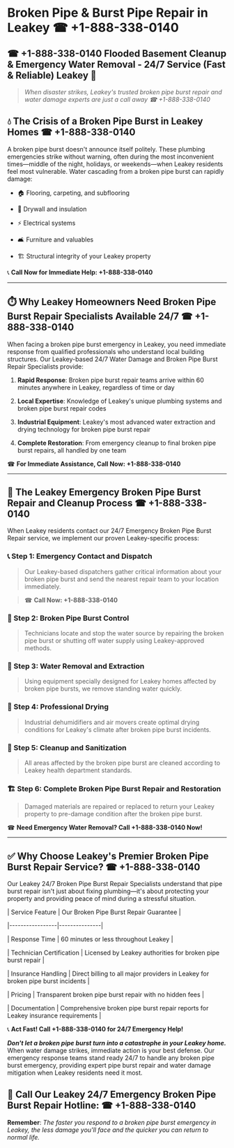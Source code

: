 # Broken Pipe & Burst Pipe Repair in Leakey ☎ +1-888-338-0140  
## ☎ +1-888-338-0140 Flooded Basement Cleanup & Emergency Water Removal - 24/7 Service (Fast & Reliable) Leakey 🚨  

> *When disaster strikes, Leakey's trusted broken pipe burst repair and water damage experts are just a call away ☎ +1-888-338-0140*  

## 💧 The Crisis of a Broken Pipe Burst in Leakey Homes ☎ +1-888-338-0140  

A broken pipe burst doesn't announce itself politely. These plumbing emergencies strike without warning, often during the most inconvenient times—middle of the night, holidays, or weekends—when Leakey residents feel most vulnerable. Water cascading from a broken pipe burst can rapidly damage:  

* 🏠 Flooring, carpeting, and subflooring  
* 🧱 Drywall and insulation  
* ⚡ Electrical systems  
* 🛋️ Furniture and valuables  
* 🏗️ Structural integrity of your Leakey property  

📞 **Call Now for Immediate Help: +1-888-338-0140**  

---  

## ⏱️ Why Leakey Homeowners Need Broken Pipe Burst Repair Specialists Available 24/7 ☎ +1-888-338-0140  

When facing a broken pipe burst emergency in Leakey, you need immediate response from qualified professionals who understand local building structures. Our Leakey-based 24/7 Water Damage and Broken Pipe Burst Repair Specialists provide:  

1. **Rapid Response**: Broken pipe burst repair teams arrive within 60 minutes anywhere in Leakey, regardless of time or day  
2. **Local Expertise**: Knowledge of Leakey's unique plumbing systems and broken pipe burst repair codes  
3. **Industrial Equipment**: Leakey's most advanced water extraction and drying technology for broken pipe burst repair  
4. **Complete Restoration**: From emergency cleanup to final broken pipe burst repairs, all handled by one team  

☎ **For Immediate Assistance, Call Now: +1-888-338-0140**  

---  

## 🔧 The Leakey Emergency Broken Pipe Burst Repair and Cleanup Process ☎ +1-888-338-0140  

When Leakey residents contact our 24/7 Emergency Broken Pipe Burst Repair service, we implement our proven Leakey-specific process:  

### 📞 Step 1: Emergency Contact and Dispatch  
> Our Leakey-based dispatchers gather critical information about your broken pipe burst and send the nearest repair team to your location immediately.  
> ☎ **Call Now: +1-888-338-0140**  

### 🚿 Step 2: Broken Pipe Burst Control  
> Technicians locate and stop the water source by repairing the broken pipe burst or shutting off water supply using Leakey-approved methods.  

### 🌊 Step 3: Water Removal and Extraction  
> Using equipment specially designed for Leakey homes affected by broken pipe bursts, we remove standing water quickly.  

### 💨 Step 4: Professional Drying  
> Industrial dehumidifiers and air movers create optimal drying conditions for Leakey's climate after broken pipe burst incidents.  

### 🧼 Step 5: Cleanup and Sanitization  
> All areas affected by the broken pipe burst are cleaned according to Leakey health department standards.  

### 🏗️ Step 6: Complete Broken Pipe Burst Repair and Restoration  
> Damaged materials are repaired or replaced to return your Leakey property to pre-damage condition after the broken pipe burst.  

☎ **Need Emergency Water Removal? Call +1-888-338-0140 Now!**  

---  

## ✅ Why Choose Leakey's Premier Broken Pipe Burst Repair Service? ☎ +1-888-338-0140  

Our Leakey 24/7 Broken Pipe Burst Repair Specialists understand that pipe burst repair isn't just about fixing plumbing—it's about protecting your property and providing peace of mind during a stressful situation.  

| Service Feature | Our Broken Pipe Burst Repair Guarantee |  
|-----------------|---------------|  
| Response Time | 60 minutes or less throughout Leakey |  
| Technician Certification | Licensed by Leakey authorities for broken pipe burst repair |  
| Insurance Handling | Direct billing to all major providers in Leakey for broken pipe burst incidents |  
| Pricing | Transparent broken pipe burst repair with no hidden fees |  
| Documentation | Comprehensive broken pipe burst repair reports for Leakey insurance requirements |  

📞 **Act Fast! Call +1-888-338-0140 for 24/7 Emergency Help!**  

***Don't let a broken pipe burst turn into a catastrophe in your Leakey home.*** When water damage strikes, immediate action is your best defense. Our emergency response teams stand ready 24/7 to handle any broken pipe burst emergency, providing expert pipe burst repair and water damage mitigation when Leakey residents need it most.  

## 📱 Call Our Leakey 24/7 Emergency Broken Pipe Burst Repair Hotline: ☎ +1-888-338-0140  

**Remember**: *The faster you respond to a broken pipe burst emergency in Leakey, the less damage you'll face and the quicker you can return to normal life.*